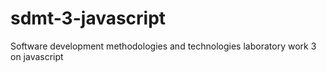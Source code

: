 # sdmt-3-javascript
Software development methodologies and technologies laboratory work 3 on javascript
